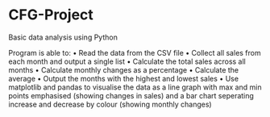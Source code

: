 # CFG-Project

Basic data analysis using Python

Program is able to:
• Read the data from the CSV file
• Collect all sales from each month and output a single list
• Calculate the total sales across all months
• Calculate monthly changes as a percentage
• Calculate the average
• Output the months with the highest and lowest sales
• Use matplotlib and pandas to visualise the data as a line graph with max and min points emphasised (showing changes in sales) and a bar chart seperating increase and decrease by colour (showing monthly changes)
